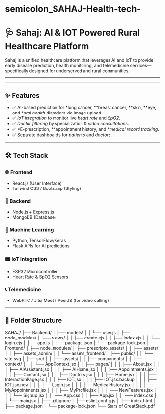 # semicolon_SAHAJ-Health-tech-
# 🩺 Sahaj: AI & IOT Powered Rural Healthcare Platform

Sahaj is a unified healthcare platform that leverages AI and IoT to provide early disease prediction, health monitoring, and telemedicine services—specifically designed for underserved and rural communities.

---



---

## ✨ Features

- ✅ AI-based prediction for *lung cancer, **breast cancer, **skin, **eye, and **oral health* disorders via image upload.
- ✅ *IoT integration* to monitor live *heart rate* and *SpO2*.
- ✅ *Doctor filtering* by specialization & *video consultations*.
- ✅ *E-prescription, **appointment history, and **medical record tracking*.
- ✅ Separate dashboards for *patients* and *doctors*.

---

## 🛠 Tech Stack

### 🌐 Frontend
- React.js (User Interface)
- Tailwind CSS / Bootstrap (Styling)

### 🔧 Backend
- Node.js + Express.js
- MongoDB (Database)

### 🤖 Machine Learning
- Python, TensorFlow/Keras
- Flask APIs for AI predictions

### 📟 IoT Integration
- ESP32 Microcontroller
- Heart Rate & SpO2 Sensors

### 📞 Telemedicine
- WebRTC / Jitsi Meet / PeerJS (for video calling)

---

## 📁 Folder Structure

SAHAJ/
├── Backend/
│   ├── models/
│   │   └── user.js
│   ├── node_modules/
│   ├── views/
│   │   ├── create.ejs
│   │   ├── index.ejs
│   │   └── login.ejs
│   ├── app.js
│   ├── package.json
│   └── package-lock.json
├── Frontend/
│   ├── node_modules/
│   ├── prescripto_assets/
│   │   ├── assets/
│   │   ├── assets_admin/
│   │   └── assets_frontend/
│   ├── public/
│   │   └── vite.svg
│   ├── src/
│   │   ├── assets/
│   │   ├── components/
│   │   ├── context/
│   │   │   └── AppContext.jsx
│   │   ├── pages/
│   │   │   ├── About.jsx
│   │   │   ├── AIAssistant.jsx
│   │   │   ├── AIHome.jsx
│   │   │   ├── Appointments.jsx
│   │   │   ├── Contact.jsx
│   │   │   ├── Doctors.jsx
│   │   │   ├── Home.jsx
│   │   │   ├── InteractionPage.jsx
│   │   │   ├── IOT.jsx
│   │   │   ├── IOT.jsx.backup
│   │   │   ├── IOT.jsx.new
│   │   │   ├── Login.jsx
│   │   │   ├── MedicalHistory.jsx
│   │   │   ├── MyAppointments.jsx
│   │   │   ├── MyProfile.jsx
│   │   │   ├── NewFeatures.jsx
│   │   │   └── Signup.jsx
│   │   ├── App.css
│   │   ├── App.jsx
│   │   ├── index.css
│   │   └── main.jsx
│   ├── .gitignore
│   ├── eslint.config.js
│   ├── index.html
│   ├── package.json
│   └── package-lock.json
└── Stars of GreatStack.pdf

